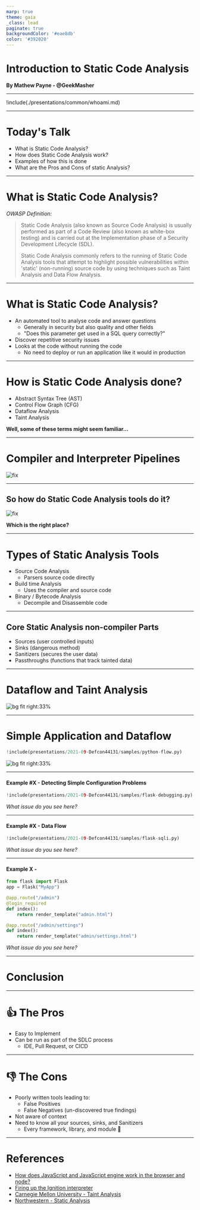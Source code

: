 ```yaml
---
marp: true
theme: gaia
_class: lead
paginate: true
backgroundColor: '#eae8db'
color: '#392020'
---
```


# Introduction to Static Code Analysis

**By Mathew Payne - @GeekMasher**

---

!include(./presentations/common/whoami.md)

---
# Today's Talk

- What is Static Code Analysis?
- How does Static Code Analysis work?
- Examples of how this is done
- What are the Pros and Cons of static Analysis?


---
# What is Static Code Analysis?

*OWASP Definition:*

> Static Code Analysis (also known as Source Code Analysis) is usually performed as part of a Code Review (also known as white-box testing) and is carried out at the Implementation phase of a Security Development Lifecycle (SDL).
>
> Static Code Analysis commonly refers to the running of Static Code Analysis tools that attempt to highlight possible vulnerabilities within 'static' (non-running) source code by using techniques such as Taint Analysis and Data Flow Analysis.

---
# What is Static Code Analysis?

- An automated tool to analyse code and answer questions
  - Generally in security but also quality and other fields
  - "Does this parameter get used in a SQL query correctly?"
- Discover repetitive security issues
- Looks at the code without running the code
  - No need to deploy or run an application like it would in production


---
# How is Static Code Analysis done?

- Abstract Syntax Tree (AST)
- Control	Flow Graph (CFG)
- Dataflow Analysis
- Taint Analysis

**Well, some of these terms might seem familiar...**

<!--
- Big words in this slide
- Break down all these parts
  - For the first part, lets talk about compilers
-->

---
<!-- _class: lead -->
<!-- footer: '*Overly simplified and different languages might look different' -->
# Compiler and Interpreter Pipelines

![fix](assets/compiler-interpreter.svg)


---
<!-- _class: lead -->
<!-- footer: '' -->
## So how do Static Code Analysis tools do it?

![fix](assets/static-code-analysis.svg)

**Which is the right place?**

<!--
All of these locations you can build a static code analysis tools
-->

---
# Types of Static Analysis Tools

- Source Code Analysis
  - Parsers source code directly 
- Build time Analysis
  - Uses the compiler and source code
- Binary / Bytecode Analysis
  - Decompile and Disassemble code

<!--
This is not a full list but a generalist list that I have
-->

---
## Core Static Analysis non-compiler Parts

- Sources (user controlled inputs)
- Sinks (dangerous method)
- Sanitizers (secures the user data)
- Passthroughs (functions that track tainted data)



---
# Dataflow and Taint Analysis


![bg fit right:33%](assets/dataflow.svg)
<!-- TODO: Fix image -->
---
# Simple Application and Dataflow

<!-- _class: lead -->

```python
!include(presentations/2021-09-Defcon44131/samples/python-flow.py)
```

![bg fit right:33%](assets/dataflow.svg)


---
#### Example #X - Detecting Simple Configuration Problems

```python
!include(presentations/2021-09-Defcon44131/samples/flask-debugging.py)
```

*What issue do you see here?*

<!-- 
Simple debugging is enabled
-->

---
#### Example #X - Data Flow

```python
!include(presentations/2021-09-Defcon44131/samples/flask-sqli.py)
```

*What issue do you see here?*

---
#### Example X - 

```python
from flask import Flask
app = Flask("MyApp")

@app.route("/admin")
@login_required
def index():
    return render_template("admin.html")

@app.route("/admin/settings")
def index():
    return render_template("admin/settings.html")
```

*What issue do you see here?*

<!--
What should be 
-->

---
# Conclusion


---
# :thumbsup: The Pros

- Easy to Implement
- Can be run as part of the SDLC process
  - IDE, Pull Request, or CICD 

---
# :thumbsdown: The Cons

- Poorly written tools leading to:
  - False Positives
  - False Negatives (un-discovered true findings)
- Not aware of context
- Need to know all your sources, sinks, and Sanitizers
  - Every framework, library, and module :eyes:


---
# References

- [How does JavaScript and JavaScript engine work in the browser and node?](https://medium.com/jspoint/how-javascript-works-in-browser-and-node-ab7d0d09ac2f)
- [Firing up the Ignition interpreter](https://v8.dev/blog/ignition-interpreter)
- [Carnegie Mellon University - Taint Analysis](https://www.cs.cmu.edu/~ckaestne/15313/2018/20181023-taint-analysis.pdf)
- [Northwestern - Static Analysis](https://users.cs.northwestern.edu/~ychen/classes/cs450-f16/lectures/10.10_Static%20Analysis.pdf)
